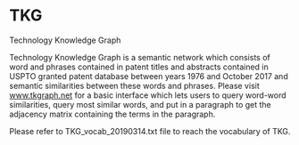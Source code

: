 # TKG
Technology Knowledge Graph

Technology Knowledge Graph is a semantic network which consists of word and phrases contained in patent titles and abstracts contained in USPTO granted patent database between years 1976 and October 2017 and semantic similarities between these words and phrases. Please visit www.tkgraph.net for a basic interface which lets users to query word-word similarities, query most similar words, and put in a paragraph to get the adjacency matrix containing the terms in the paragraph.

Please refer to TKG_vocab_20190314.txt file to reach the vocabulary of TKG.
